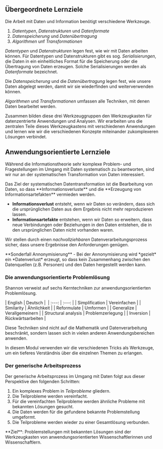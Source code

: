## Übergeordnete Lernziele

Die Arbeit mit Daten und Information benötigt verschiedene Werkzeuge.

1. *Datentypen*, *Datenstrukturen* und *Datenformate*
2. *Datenspeicherung* und *Datenübertragung*
3. *Algorithmen* unf *Transformationen*  

*Datentypen* und *Datenstrukturen* legen fest, wie wir mit Daten arbeiten können. Für Datentypen und Datenstrukturen gibt es sog. *Serialisierungen*, die Daten in ein einheitliches Format für die Speicherung oder die Übertragung von Daten erzeugen. Solche Serialisierungen werden als *Datenformate* bezeichnet. 

Die *Datenspeicherung* und die *Datenübertragung* legen fest, wie unsere Daten abgelegt werden, damit wir sie wiederfinden und weiterverwenden können.

*Algorithmen* und *Transformationen* umfassen alle Techniken, mit denen Daten bearbeitet werden.

Zusammen bilden diese drei Werkzeuggruppen den Werkzeugkasten für datenzentrierte Anwendungen und Analysen. Wir erarbeiten uns die zentralen Teile dieses Werkzeugkastens mit verschiedenen Anwendungen und lernen wie wir die verschiedenen Konzepte miteinander zukomplexeren Lösungen verbindet.  

## Anwendungsorientierte Lernziele

Während die Informationstheorie sehr komplexe Problem- und Fragestellungen im Umgang mit Daten systematisch zu beantworten, sind wir nur an der systematischen Transformation von Daten interessiert. 

<p class="alert alert-primary" markdown="1">
Das Ziel der systematischen Datentransformation ist die Bearbeitung von Daten, so dass **Informationsverluste** und die **Erzeugung von Informationsartefakten** vermieden werden.
</p>

* **Informationsverlust** entsteht, wenn wir Daten so verändern, dass sich die ursprünglichen Daten aus dem Ergebnis nicht mehr reproduzieren lassen.
* **Informationsartefakte** entstehen, wenn wir Daten so erweitern, dass neue Verbindungen oder Beziehungen in den Daten entstehen, die in den ursprünglichen Daten nicht vorhanden waren. 

Wir stellen durch einen *nachvollziehbaren* Datenverarbeitungsprozess sicher, dass unsere Ergebnisse den Anforderungen genügen. 

<p class="alert alert-warning" markdown="1">
**Sonderfall Annonymisierung** - Bei der Annonymisierung wird *gezielt* ein *Datenverlust* erzeugt, so dass kein Zusammenhang zwischen den Datenquellen (z.B. Personen) und den Daten hergestellt werden kann. 
</p>

### Die anwendungsorientierte Problemlösung

Shannon verweist auf sechs Kerntechniken zur anwendungsorientierten Problemlösung.

<div class="alert alert-success" markdown="1">
| English   | Deutsch | 
| :---: | :---: |
| Simplification | Vereinfachen | 
| Similarity | Ähnlichkeit | 
| Reformulate | Umformen |
| Generalize | Verallgemeinern | 
| Structural analysis | Problemzerlegung | 
| Inversion | Rückwärtsarbeiten |
</div>

Diese Techniken sind nicht auf die Mathematik und Datenverarbeitung beschränkt, sondern lassen sich in vielen anderen Anwendungsbereichen anwenden. 

In diesem Modul verwenden wir die verschiedenen Tricks als Werkzeuge, um ein tieferes Verständnis über die einzelnen Themen zu erlangen.

### Der generische Arbeitsprozess

Der generische Arbeitsprozess im Umgang mit Daten folgt aus dieser Perspektive den folgenden Schritten: 

1. Ein komplexes Problem in *Teilprobleme* gliedern. 
2. Die Teilprobleme werden vereinfacht. 
3. Für die vereinfachten Teilprobleme werden ähnliche Probleme mit bekannten Lösungen gesucht. 
4. Die Daten werden für die gefundene bekannte Problemstellung umgeformt.
5. Die Teilprobleme werden wieder zu einer Gesamtlösung verbunden.

<p class="alert alert-success" markdown="1">
**Ziel**: Problemstellungen mit bekannten Lösungen sind der Werkzeugkasten von anwendungsorientierten Wissenschaftlerinnen und Wissenschaftlern.
</p>
